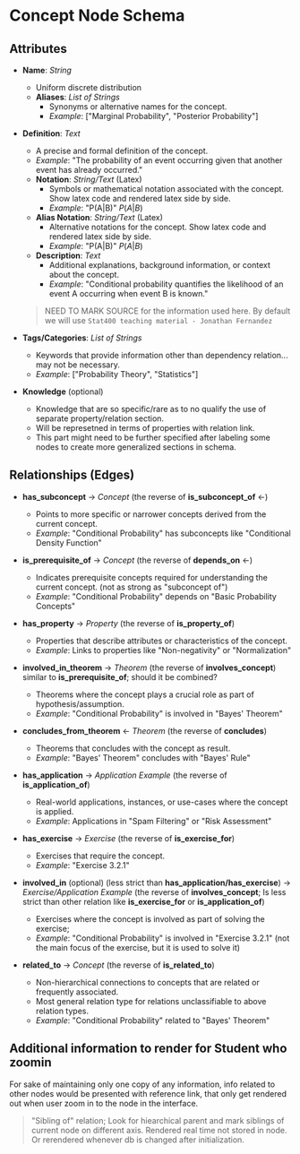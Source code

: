 # Concept Node Schema

## Attributes

- **Name**: *String*
  - Uniform discrete distribution
  - **Aliases**: *List of Strings*
    - Synonyms or alternative names for the concept. 
    - *Example*: ["Marginal Probability", "Posterior Probability"]

- **Definition**: *Text*
  - A precise and formal definition of the concept.
  - *Example*: "The probability of an event occurring given that another event has already occurred."
  - **Notation**: *String/Text* (Latex)
    - Symbols or mathematical notation associated with the concept. Show latex code and rendered latex side by side.
    - *Example*: "P(A|B)" $P(A|B)$
  - **Alias Notation**: *String/Text* (Latex)
    - Alternative notations for the concept. Show latex code and rendered latex side by side. 
    - *Example*: "P(A|B)" $P(A|B)$
  - **Description**: *Text*
    - Additional explanations, background information, or context about the concept.
    - *Example*: "Conditional probability quantifies the likelihood of an event A occurring when event B is known."
  > NEED TO MARK SOURCE for the information used here. By default we will use `Stat400 teaching material - Jonathan Fernandez`

- **Tags/Categories**: *List of Strings*
  - Keywords that provide information other than dependency relation... may not be necessary.
  - *Example*: ["Probability Theory", "Statistics"]

- **Knowledge** (optional)
  - Knowledge that are so specific/rare as to no qualify the use of separate property/relation section.
  - Will be represetned in terms of properties with relation link.
  - This part might need to be further specified after labeling some nodes to create more generalized sections in schema.

## Relationships (Edges)
- **has_subconcept** → *Concept* (the reverse of **is_subconcept_of** ←)
  - Points to more specific or narrower concepts derived from the current concept.
  - *Example*: "Conditional Probability" has subconcepts like "Conditional Density Function"

- **is_prerequisite_of** → *Concept* (the reverse of **depends_on** ←)
  - Indicates prerequisite concepts required for understanding the current concept. (not as strong as "subconcept of")
  - *Example*: "Conditional Probability" depends on "Basic Probability Concepts"

- **has_property** → *Property* (the reverse of **is_property_of**)
  - Properties that describe attributes or characteristics of the concept.
  - *Example*: Links to properties like "Non-negativity" or "Normalization"

- **involved_in_theorem** → *Theorem* (the reverse of **involves_concept**) similar to **is_prerequisite_of**; should it be combined?
  - Theorems where the concept plays a crucial role as part of hypothesis/assumption.
  - *Example*: "Conditional Probability" is involved in "Bayes' Theorem"
- **concludes_from_theorem** ← *Theorem* (the reverse of **concludes**)
  - Theorems that concludes with the concept as result.
  - *Example*: "Bayes' Theorem" concludes with "Bayes' Rule"

- **has_application** → *Application Example* (the reverse of **is_application_of**)
  - Real-world applications, instances, or use-cases where the concept is applied.
  - *Example*: Applications in "Spam Filtering" or "Risk Assessment"
- **has_exercise** → *Exercise* (the reverse of **is_exercise_for**)
  - Exercises that require the concept.
  - *Example*: "Exercise 3.2.1"


- **involved_in** (optional) (less strict than **has_application/has_exercise**) → *Exercise/Application Example* (the reverse of **involves_concept**; Is less strict than other relation like **is_exercise_for** or **is_application_of**)
  - Exercises where the concept is involved as part of solving the exercise;
  - *Example*: "Conditional Probability" is involved in "Exercise 3.2.1" (not the main focus of the exercise, but it is used to solve it)

- **related_to** → *Concept* (the reverse of **is_related_to**)
  - Non-hierarchical connections to concepts that are related or frequently associated.
  - Most general relation type for relations unclassifiable to above relation types.
  - *Example*: "Conditional Probability" related to "Bayes' Theorem"


## Additional information to render for Student who zoomin
For sake of maintaining only one copy of any information, info related to other nodes would be presented with reference link, that only get rendered out when user zoom in to the node in the interface.

> "Sibling of" relation; Look for hiearchical parent and mark siblings of current node on different axis. Rendered real time not stored in node. Or rerendered whenever db is changed after initialization.
